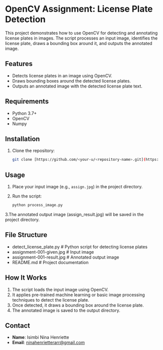 # OpenCV Assignment: License Plate Detection

This project demonstrates how to use OpenCV for detecting and annotating license plates in images. The script processes an input image, identifies the license plate, draws a bounding box around it, and outputs the annotated image.

## Features
- Detects license plates in an image using OpenCV.
- Draws bounding boxes around the detected license plates.
- Outputs an annotated image with the detected license plate text.

## Requirements
- Python 3.7+
- OpenCV
- Numpy

## Installation

1. Clone the repository:
   ```bash
   git clone [https://github.com/<your-u/<repository-name>.git](https://github.com/Isimbi-code/opencv-assignment.git)

## Usage

1. Place your input image (e.g., `assign.jpg`) in the project directory.

2. Run the script:
   ```bash
   python process_image.py

3.The annotated output image (assign_result.jpg) will be saved in the project directory.
   


## File Structure

- detect_license_plate.py    # Python script for detecting license plates
- assignment-001-given.jpg  # Input image
- assignment-001-result.jpg # Annotated output image
- README.md                 # Project documentation


## How It Works
1. The script loads the input image using OpenCV.
2. It applies pre-trained machine learning or basic image processing techniques to detect the license plate.
3. Once detected, it draws a bounding box around the license plate.
4. The annotated image is saved to the output directory.


## Contact
- **Name**: Isimbi Nina Henriette  
- **Email**: ninahenrietterarr@gmail.com

   

